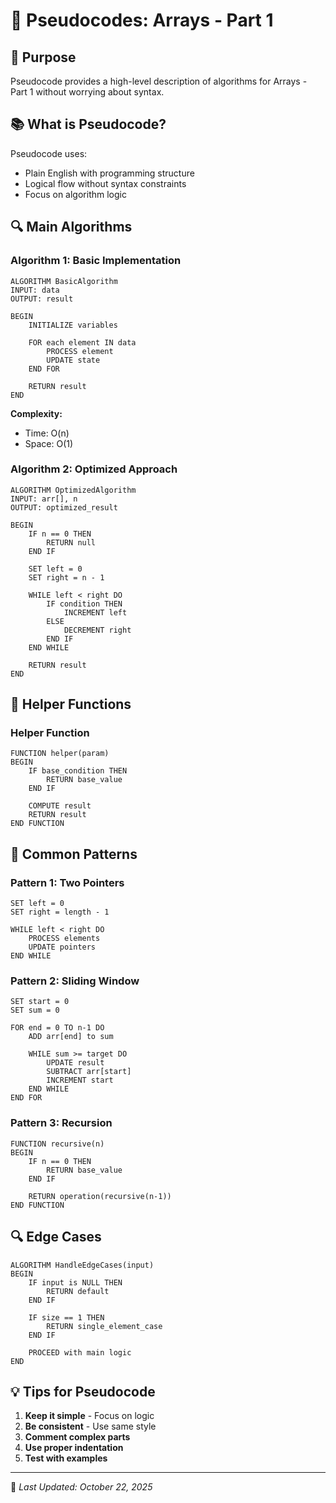 # 📝 Pseudocodes: Arrays - Part 1

## 🎯 Purpose

Pseudocode provides a high-level description of algorithms for Arrays - Part 1 without worrying about syntax.

## 📚 What is Pseudocode?

Pseudocode uses:
- Plain English with programming structure
- Logical flow without syntax constraints
- Focus on algorithm logic

## 🔍 Main Algorithms

### Algorithm 1: Basic Implementation

```
ALGORITHM BasicAlgorithm
INPUT: data
OUTPUT: result

BEGIN
    INITIALIZE variables
    
    FOR each element IN data
        PROCESS element
        UPDATE state
    END FOR
    
    RETURN result
END
```

**Complexity:**
- Time: O(n)
- Space: O(1)

### Algorithm 2: Optimized Approach

```
ALGORITHM OptimizedAlgorithm
INPUT: arr[], n
OUTPUT: optimized_result

BEGIN
    IF n == 0 THEN
        RETURN null
    END IF
    
    SET left = 0
    SET right = n - 1
    
    WHILE left < right DO
        IF condition THEN
            INCREMENT left
        ELSE
            DECREMENT right
        END IF
    END WHILE
    
    RETURN result
END
```

## 🎯 Helper Functions

### Helper Function

```
FUNCTION helper(param)
BEGIN
    IF base_condition THEN
        RETURN base_value
    END IF
    
    COMPUTE result
    RETURN result
END FUNCTION
```

## 🔄 Common Patterns

### Pattern 1: Two Pointers

```
SET left = 0
SET right = length - 1

WHILE left < right DO
    PROCESS elements
    UPDATE pointers
END WHILE
```

### Pattern 2: Sliding Window

```
SET start = 0
SET sum = 0

FOR end = 0 TO n-1 DO
    ADD arr[end] to sum
    
    WHILE sum >= target DO
        UPDATE result
        SUBTRACT arr[start]
        INCREMENT start
    END WHILE
END FOR
```

### Pattern 3: Recursion

```
FUNCTION recursive(n)
BEGIN
    IF n == 0 THEN
        RETURN base_value
    END IF
    
    RETURN operation(recursive(n-1))
END FUNCTION
```

## 🔍 Edge Cases

```
ALGORITHM HandleEdgeCases(input)
BEGIN
    IF input is NULL THEN
        RETURN default
    END IF
    
    IF size == 1 THEN
        RETURN single_element_case
    END IF
    
    PROCEED with main logic
END
```

## 💡 Tips for Pseudocode

1. **Keep it simple** - Focus on logic
2. **Be consistent** - Use same style
3. **Comment complex parts**
4. **Use proper indentation**
5. **Test with examples**

---
📅 *Last Updated: October 22, 2025*

